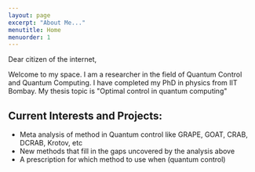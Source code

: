```yaml
---
layout: page
excerpt: "About Me..."
menutitle: Home
menuorder: 1
---
```


Dear citizen of the internet,

Welcome to my space. I am a researcher in the field of Quantum Control and Quantum Computing. I have completed my PhD in physics from IIT Bombay. 
My thesis topic is "Optimal control in quantum computing"

## Current Interests and Projects:

- Meta analysis of method in Quantum control like GRAPE, GOAT, CRAB, DCRAB, Krotov, etc
- New methods that fill in the gaps uncovered by the analysis above
- A prescription for which method to use when  (quantum control)
